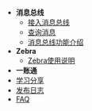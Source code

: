 <!-- docs/_sidebar.md -->

- **消息总线**
  - [接入消息总线](courier/how-to-use-courier.md)
  - [查询消息](courier/query-message.md)
  - [消息总线功能介绍](courier/courier-introductions.md)
- **Zebra**
  - [Zebra使用说明](zebra/how-to-use-zebra.md)
- **一账通**
- [学习分享](/learning-share/README.md)
- [发布日志](/sidebar/_changelog.md)
- [FAQ](https://)